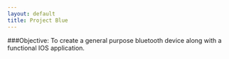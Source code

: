 ```yaml
---
layout: default
title: Project Blue
---
```

###Objective:
To create a general purpose bluetooth device along with a functional IOS application.
